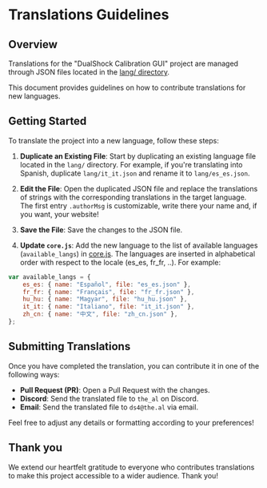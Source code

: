 # Translations Guidelines

## Overview

Translations for the "DualShock Calibration GUI" project are managed through
JSON files located in the [lang/ directory](https://github.com/dualshock-tools/dualshock-tools.github.io/tree/main/lang).

This document provides guidelines on how to contribute translations for new languages.

## Getting Started

To translate the project into a new language, follow these steps:

1. **Duplicate an Existing File**: Start by duplicating an existing language file located in the `lang/` directory. For example, if you're translating into Spanish, duplicate `lang/it_it.json` and rename it to `lang/es_es.json`.

2. **Edit the File**: Open the duplicated JSON file and replace the translations of strings with the corresponding translations in the target language. The first entry `.authorMsg` is customizable, write there your name and, if you want, your website!

3. **Save the File**: Save the changes to the JSON file.

4. **Update `core.js`**: Add the new language to the list of available languages (`available_langs`) in [core.js](https://github.com/dualshock-tools/dualshock-tools.github.io/blob/main/core.js). The languages are inserted in alphabetical order with respect to the locale (es_es, fr_fr, ..). For example:

```javascript
var available_langs = {
    es_es: { name: "Español", file: "es_es.json" },
    fr_fr: { name: "Français", file: "fr_fr.json" },
    hu_hu: { name: "Magyar", file: "hu_hu.json" },
    it_it: { name: "Italiano", file: "it_it.json" },
    zh_cn: { name: "中文", file: "zh_cn.json" },
};
```

## Submitting Translations

Once you have completed the translation, you can contribute it in one of the following ways:

- **Pull Request (PR)**: Open a Pull Request with the changes.
- **Discord**: Send the translated file to `the_al` on Discord.
- **Email**: Send the translated file to `ds4@the.al` via email.

Feel free to adjust any details or formatting according to your preferences!

## Thank you

We extend our heartfelt gratitude to everyone who contributes translations to
make this project accessible to a wider audience. Thank you!
